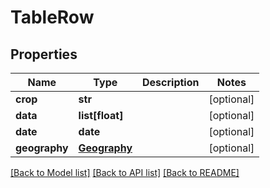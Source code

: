 # TableRow

## Properties
Name | Type | Description | Notes
------------ | ------------- | ------------- | -------------
**crop** | **str** |  | [optional] 
**data** | **list[float]** |  | [optional] 
**date** | **date** |  | [optional] 
**geography** | [**Geography**](Geography.md) |  | [optional] 

[[Back to Model list]](../README.md#documentation-for-models) [[Back to API list]](../README.md#documentation-for-api-endpoints) [[Back to README]](../README.md)


